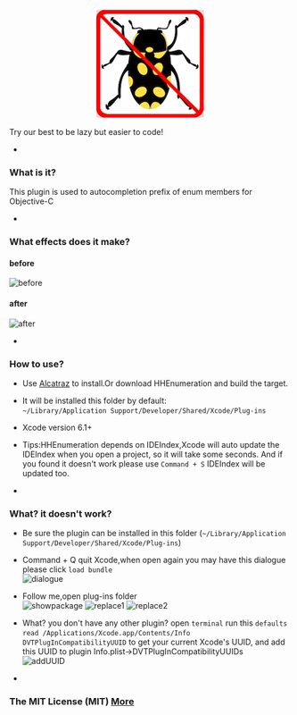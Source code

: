 <p align="center" >
<img src="img/bugEnding.png" title="bugEnding Organization logo" float=left>
</p>
<p>
Try our best to be lazy but easier to code!
</p>

-
### What is it?
This plugin is used to autocompletion prefix of enum members for Objective-C

-
### What effects does it make?
#### before
![before](https://raw.githubusercontent.com/bugEnding/HHEnumeration-xcode/master/img/before.gif)
#### after
![after](https://raw.githubusercontent.com/bugEnding/HHEnumeration-xcode/master/img/after.gif)

-
### How to use?
- Use [Alcatraz](https://github.com/supermarin/Alcatraz) to install.Or download HHEnumeration and build the target.
- It will be installed this folder  by default:          
`~/Library/Application Support/Developer/Shared/Xcode/Plug-ins`
- Xcode version 6.1+
- Tips:HHEnumeration depends on IDEIndex,Xcode will auto update the IDEIndex when you open a project,
so it will take some seconds. And if you found it doesn't work please use `Command + S` IDEIndex will be updated too.

-
### What? it doesn't work?
- Be sure the plugin can be installed in this folder
   (`~/Library/Application Support/Developer/Shared/Xcode/Plug-ins`)
- Command + Q quit Xcode,when open again you may have this dialogue
   please click `load bundle`
<br/> ![dialogue](https://raw.githubusercontent.com/bugEnding/HHEnumeration-xcode/master/img/loadbundle.jpeg)
- Follow me,open plug-ins folder
<br/> ![showpackage](https://raw.githubusercontent.com/bugEnding/HHEnumeration-xcode/master/img/showpackage.png)
 ![replace1](https://raw.githubusercontent.com/bugEnding/HHEnumeration-xcode/master/img/replace1.png)
 ![replace2](https://raw.githubusercontent.com/bugEnding/HHEnumeration-xcode/master/img/replace2.png)
- What? you don't have any other plugin?
  open `terminal` run this `defaults read /Applications/Xcode.app/Contents/Info DVTPlugInCompatibilityUUID`
  to get your current Xcode's UUID, and add this UUID to plugin  Info.plist->DVTPlugInCompatibilityUUIDs 
<br/> ![addUUID](https://raw.githubusercontent.com/bugEnding/HHEnumeration-xcode/master/img/addUUID.png)
    

-
### The MIT License (MIT) [More](https://raw.githubusercontent.com/bugEnding/HHEnumeration-xcode/master/LICENSE)
